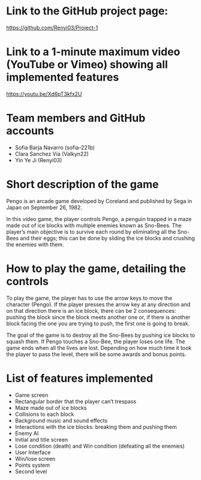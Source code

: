 # Link to the GitHub project page:
https://github.com/Renyi03/Project-1

# Link to a 1-minute maximum video (YouTube or Vimeo) showing all implemented features
https://youtu.be/Xd6pT3kfx2U

# Team members and GitHub accounts
* Sofia Barja Navarro (sofia-221b)
* Clara Sanchez Via (Valkyn22)
* Yin Ye Ji (Renyi03)

# Short description of the game
Pengo is an arcade game developed by Coreland and published by Sega in Japan on September 26, 1982.

In this video game, the player controls Pengo, a penguin trapped in a maze made out of ice blocks with multiple enemies known as Sno-Bees.
The player’s main objective is to survive each round by eliminating all the Sno-Bees and their eggs; this can be done by sliding the ice blocks and crushing the enemies with them.

# How to play the game, detailing the controls
To play the game, the player has to use the arrow keys to move the character (Pengo). If the player presses the arrow key at any direction and on that direction there is an ice block, there can be 2 consequences: pushing the block since the block meets another one or, if there is another block facing the one you are trying to push, the first one is going to break.

The goal of the game is to destroy all the Sno-Bees by pushing ice blocks to squash them. If Pengo touches a Sno-Bee, the player loses one life. The game ends when all the lives are lost. Depending on how much time it took the player to pass the level, there will be some awards and bonus points.

# List of features implemented
* Game screen
* Rectangular border that the player can’t trespass
* Maze made out of ice blocks
* Collisions to each block
* Background music and sound effects
* Interactions with the ice blocks: breaking them and pushing them
* Enemy AI
* Initial and title screen
* Lose condition (death) and Win condition (defeating all the enemies)
* User Interface
* Win/lose screen
* Points system
* Second level